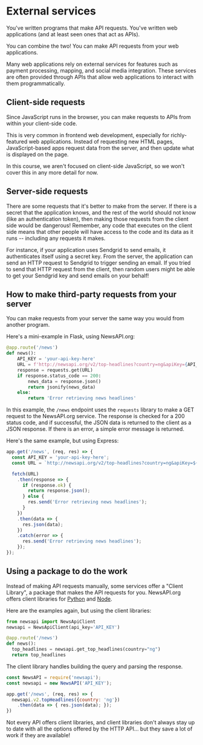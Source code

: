 # External services

You've written programs that make API requests. You've written web applications (and at least seen ones that act as APIs).

You can combine the two! You can make API requests from your web applications.

Many web applications rely on external services for features such as payment processing, mapping, and social media integration. These services are often provided through APIs that allow web applications to interact with them programmatically.

## Client-side requests

Since JavaScript runs in the browser, you can make requests to APIs from within your client-side code.

This is very common in frontend web development, especially for richly-featured web applications. Instead of requesting new HTML pages, JavaScript-based apps request data from the server, and then update what is displayed on the page.

In this course, we aren't focused on client-side JavaScript, so we won't cover this in any more detail for now.

## Server-side requests

There are some requests that it's better to make from the server. If there is a secret that the application knows, and the rest of the world should not know (like an authentication token), then making those requests from the client side would be dangerous! Remember, any code that executes on the client side means that other people will have access to the code and its data as it runs -- including any requests it makes.

For instance, if your application uses Sendgrid to send emails, it authenticates itself using a secret key. From the server, the application can send an HTTP request to Sendgrid to trigger sending an email. If you tried to send that HTTP request from the client, then random users might be able to get your Sendgrid key and send emails on your behalf!

## How to make third-party requests from your server

You can make requests from your server the same way you would from another program.

Here's a mini-example in Flask, using NewsAPI.org:

```python
@app.route('/news')
def news():
    API_KEY = 'your-api-key-here'
    URL = f'http://newsapi.org/v2/top-headlines?country=ng&apiKey={API_KEY}'
    response = requests.get(URL)
    if response.status_code == 200:
        news_data = response.json()
        return jsonify(news_data)
    else:
        return 'Error retrieving news headlines'
```

In this example, the `/news` endpoint uses the `requests` library to make a GET request to the NewsAPI.org service. The response is checked for a 200 status code, and if successful, the JSON data is returned to the client as a JSON response. If there is an error, a simple error message is returned.

Here's the same example, but using Express:

```javascript
app.get('/news', (req, res) => {
  const API_KEY = 'your-api-key-here';
  const URL = `http://newsapi.org/v2/top-headlines?country=ng&apiKey=${API_KEY}`;

  fetch(URL)
    .then(response => {
      if (response.ok) {
        return response.json();
      } else {
        res.send('Error retrieving news headlines');
      }
    })
    .then(data => {
      res.json(data);
    })
    .catch(error => {
      res.send('Error retrieving news headlines');
    });
});
```

## Using a package to do the work

Instead of making API requests manually, some services offer a "Client Library", a package that makes the API requests for you. NewsAPI.org offers client libraries for [Python](https://newsapi.org/docs/client-libraries/python) and [Node](https://newsapi.org/docs/client-libraries/node-js).

Here are the examples again, but using the client libraries:

```python
from newsapi import NewsApiClient
newsapi = NewsApiClient(api_key='API_KEY')

@app.route('/news')
def news():
  top_headlines = newsapi.get_top_headlines(country="ng")
  return top_headlines
```

The client library handles building the query and parsing the response.

```js
const NewsAPI = require('newsapi');
const newsapi = new NewsAPI('API_KEY');

app.get('/news', (req, res) => {
  newsapi.v2.topHeadlines({country: 'ng'})
    .then(data => { res.json(data); });
})
```

Not every API offers client libraries, and client libraries don't always stay up to date with all the options offered by the HTTP API... but they save a lot of work if they are available!



